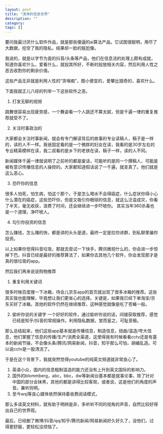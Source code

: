```yaml
---
layout: post
title: "清净的信息世界"
description: ""
category: 
tags: []
---
```


要问我最讨厌什么软件作品，就是那些傻逼的ai算法产品。它试图很聪明，用尽了大数据，挖空了我的隐私，结果却一脸的尴尬像。

我说的，就是以字节为首的抖音/头条等产品，他们在信息流的处理上颇有成就，知道你喜欢什么，爱看什么，就投其所好，不断的投放相关内容，然后利用人性之恶去收割你的剩余价值。

这些产品无非就是利用人性的“贪嗔痴”，图小便宜的，爱攀比猎奇的，喜欢什么。

下面我就正儿八经的列举一下这些软件之恶。

1. 打发无聊的视频

跳舞很容易出现疲劳感，一个舞姿看一个人跳还不算太腻，但是千遍一律的重复推荐就受不了。

2. 关注时事政治的

大家都会关注时事新闻，就会有专门解读背后的故事的专业读稿人，稿子是一样的，读的人不一样。我爸固定看的是一个微胖的妇女在读，我看的是30岁左右的专业精英模样在读，我二叔看的是乡下的老铁在读，稿子一样，读的人不同。

新闻媒体千遍一律就说明了之前听的都是废话，可能听的是同一个撰稿人，可能是被有意识传播信息的人操控的。大家都知道假话说了一千遍，就变真了。他们就是这么恶心。

3. 恐吓你的信息

很多人怕死，怕生病，怕这个那个。于是怎么喝水不会得癌症，什么症状你得小心什么潜在的癌症，这些恐吓你，但是又吸引你眼球的信息，就这么泛滥成灾，你看了半天，毫无收获，浪费了时间，还会继续进一步吓唬你。
其实当年360杀毒也是一个道理，净吓唬人。

4. 勾引你投资的信息

怎么赚钱，怎么赚的快，都是讲的头头是道，最终一定是拉你进群，到私聊里骗你投资。

以上如果你觉得抖音垃圾，那就去尝试一下快手，腾讯微视什么的，你会进一步惊掉下巴。抖音已经是最好的推荐算法了，如果你去其他几个软件，你会发现那才是真的很垃圾的app。

然后我们再来说说购物推荐

1. 重复利用关键词

很多时候百度搜一下冰箱，待会儿京东app的首页就出现了很多冰箱的推荐。这些其实我也能理解，毕竟想让我们更省心的选择。关键是，如果我已经下单淘宝/京东买好了冰箱，其他的软件仍然在继续推荐，这种感觉就像是吃了苍蝇一般。

2. 偷听你说的关键字
一个好好的软件，通过偷听你说的话，间接获取推荐，感觉已经是知乎/抖音的常规操作。利用隐私数据，堂而皇之，可耻至极。


那么总结起来，他们这些app基本就是传播信息，制造信息，扭曲/滥造/夸大信息，他们掌握了信息的传播/生产/消费全渠道，这使得我有时候看看cctv还是有基本的新闻节操，不会像头条/腾讯/网易新闻，抖音，知乎那么可怕，胡编乱造。可以说cctv是一股清流了。

于是在这个背景下，我就突然觉得youtube的纯英文频道就非常良心了。

1. 英语小众，国内的信息粗制滥造的能力还没有上升到英文国际的影响力。
2. 国外的blommberg，abc，bbc，dw等新闻台基本都是就事论事，除了针对中国的部分会抹黑，其他的都是讲得比较客观，或者说，这是他们的角度的声音。兼听则明。
3. 至今wsj等良心媒体依然保持着收费阅读模式，

那么多读英文材料，就有助于明辨是非，多听听不同的视角的声音，自然比较好得出自己的世界观。

最后，已经删了微博/抖音/qq/知乎/腾讯新闻/网易新闻好久好久了，没他们，过得更舒服，更轻松没烦恼了。

